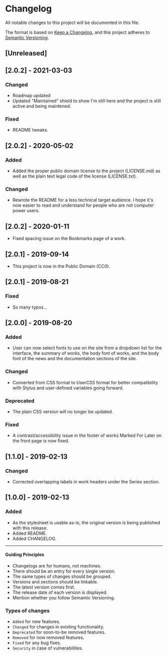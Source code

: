 # Changelog

All notable changes to this project will be documented in this file.

The format is based on [Keep a Changelog](https://keepachangelog.com/en/1.0.0/),
and this project adheres to [Semantic Versioning](https://semver.org/spec/v2.0.0.html).

## [Unreleased]

## [2.0.2] - 2021-03-03

### Changed

-   Roadmap updated
-   Updated "Maintained" shield to show I'm still here and the project is still active and being maintened.

### Fixed

-   README tweaks.

## [2.0.2] - 2020-05-02

### Added

-   Added the proper public domain license to the project (LICENSE.md) as well as the plain text legal code of the license (LICENSE.txt).

### Changed

-   Rewrote the README for a less technical target audience. I hope it's now easier to read and understand for people who are not computer power users.

## [2.0.2] - 2020-01-11

-   Fixed spacing issue on the Bookmarks page of a work.

## [2.0.1] - 2019-09-14

-   This project is now in the Public Domain (CC0).

## [2.0.1] - 2019-08-21

### Fixed

-   So many typos...

## [2.0.0] - 2019-08-20

### Added

-   User can now select fonts to use on the site from a dropdown list for the interface, the summary of works, the body font of works, and the body font of the news and the documentation sections of the site.

### Changed

-   Converted from CSS format to UserCSS format for better compatibility with Stylus and user-defined variables going forward.

### Deprecated

-   The plain CSS version will no longer be updated.

### Fixed

-   A contrast/accessibility issue in the footer of works Marked For Later on the front page is now fixed.

## [1.1.0] - 2019-02-13

### Changed

-   Corrected overlapping labels in work headers under the Series section.

## [1.0.0] - 2019-02-13

### Added

-   As the stylesheet is usable as-is, the original version is being published with this release.
-   Added README.
-   Added CHANGELOG.

* * *

#### Guiding Principles

-   Changelogs are for humans, not machines.
-   There should be an entry for every single version.
-   The same types of changes should be grouped.
-   Versions and sections should be linkable.
-   The latest version comes first.
-   The release date of each version is displayed.
-   Mention whether you follow Semantic Versioning.

### Types of changes

-   `Added` for new features.
-   `Changed` for changes in existing functionality.
-   `Deprecated` for soon-to-be removed features.
-   `Removed` for now removed features.
-   `Fixed` for any bug fixes.
-   `Security` in case of vulnerabilities.
